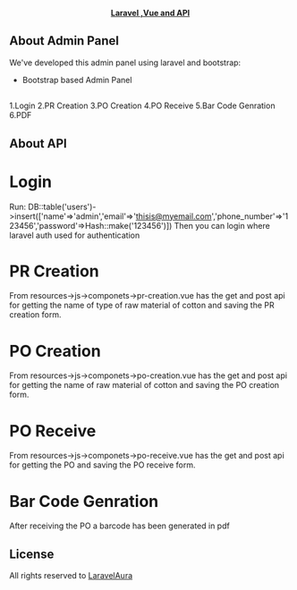 <p align="center"><b><a href="https://laravelaura.com" target="_blank">Laravel ,Vue and API</a></b></p>

## About  Admin Panel

We've developed this admin panel using laravel and bootstrap:

- Bootstrap based Admin Panel

## 
1.Login
2.PR Creation
3.PO Creation
4.PO Receive
5.Bar Code Genration
6.PDF

## About API
# Login
Run: DB::table('users')->insert(['name'=>'admin','email'=>'thisis@myemail.com','phone_number'=>'123456','password'=>Hash::make('123456')])
Then you can login where laravel auth used for authentication
# PR Creation
From resources->js->componets->pr-creation.vue has the get and post api for getting the name of type of raw material of cotton and saving the PR creation form.

# PO Creation
From resources->js->componets->po-creation.vue has the get and post api for getting the name of raw material of cotton and saving the PO creation form.

# PO Receive
From resources->js->componets->po-receive.vue has the get and post api for getting the PO and saving the PO receive form.

# Bar Code Genration
After receiving the PO a barcode has been generated in pdf


## License

All rights reserved to <a href="https://laravelaura.com" target="_blank">LaravelAura</a>
